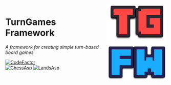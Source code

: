 <img src="TGFW.png" align="right" />

# TurnGames Framework
_A framework for creating simple turn-based board games_

[![CodeFactor](https://www.codefactor.io/repository/github/jorengarenar/tgfw/badge?s=e298e57db26601ff700f0d3f876d52b52d27df41)](https://www.codefactor.io/repository/github/jorengarenar/tgfw)
\
[![ChessAsp](https://github.com/Jorengarenar/TGFW/actions/workflows/ChessAsp.yml/badge.svg)](https://github.com/Jorengarenar/TGFW/actions/workflows/ChessAsp.yml)
[![LandsAsp](https://github.com/Jorengarenar/TGFW/actions/workflows/LandsAsp.yml/badge.svg)](https://github.com/Jorengarenar/TGFW/actions/workflows/LandsAsp.yml)
